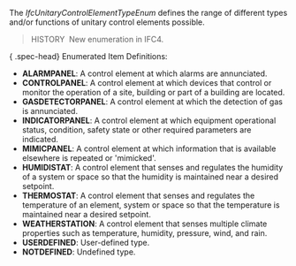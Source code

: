 The _IfcUnitaryControlElementTypeEnum_ defines the range of different types and/or functions of unitary control elements possible.

> HISTORY&nbsp; New enumeration in IFC4.

{ .spec-head}
Enumerated Item Definitions:

* **ALARMPANEL**: A control element at which alarms are annunciated.
* **CONTROLPANEL**: A control element at which devices that control or monitor the operation of a site, building or part of a building are located.
* **GASDETECTORPANEL**: A control element at which the detection of gas is annunciated.
* **INDICATORPANEL**: A control element at which equipment operational status, condition, safety state or other required parameters are indicated.
* **MIMICPANEL**: A control element at which information that is available elsewhere is repeated or 'mimicked'.
* **HUMIDISTAT**: A control element that senses and regulates the humidity of a system or space so that the humidity is maintained near a desired setpoint.
* **THERMOSTAT**: A control element that senses and regulates the temperature of an element, system or space so that the temperature is maintained near a desired setpoint.
* **WEATHERSTATION**: A control element that senses multiple climate properties such as temperature, humidity, pressure, wind, and rain.
* **USERDEFINED**: User-defined type.
* **NOTDEFINED**: Undefined type.